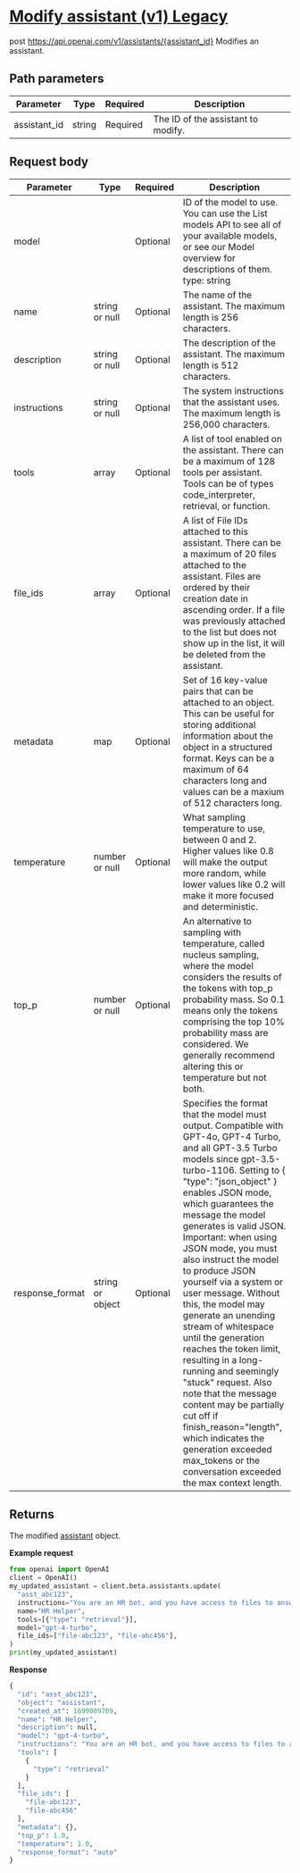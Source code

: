 # [Modify assistant (v1) Legacy](/docs/api-reference/assistants-v1/modifyAssistant)
post https://api.openai.com/v1/assistants/{assistant_id} 
Modifies an assistant. 
## Path parameters 
| Parameter | Type   | Required | Description|
| --- | --- | --- | --- |
| assistant_id | string | Required | The ID of the assistant to modify.| 
## Request body 
| Parameter | Type   | Required | Description|
| --- | --- | --- | --- |
| model |  | Optional | ID of the model to use. You can use the                   List models API                   to see all of your available models, or see our                   Model overview for                   descriptions of them. type: string| 
| name | string or null | Optional | The name of the assistant. The maximum length is 256                   characters.| 
| description | string or null | Optional | The description of the assistant. The maximum length is 512                   characters.| 
| instructions | string or null | Optional | The system instructions that the assistant uses. The maximum                   length is 256,000 characters.| 
| tools | array | Optional | A list of tool enabled on the assistant. There can be a                   maximum of 128 tools per assistant. Tools can be of types                   code_interpreter, retrieval, or                   function.| 
| file_ids | array | Optional | A list of File IDs                   attached to this assistant. There can be a maximum of 20 files                   attached to the assistant. Files are ordered by their creation                   date in ascending order. If a file was previously attached to                   the list but does not show up in the list, it will be deleted                   from the assistant.| 
| metadata | map | Optional | Set of 16 key-value pairs that can be attached to an object.                   This can be useful for storing additional information about                   the object in a structured format. Keys can be a maximum of 64                   characters long and values can be a maxium of 512 characters                   long.| 
| temperature | number or null | Optional | What sampling temperature to use, between 0 and 2. Higher                   values like 0.8 will make the output more random, while lower                   values like 0.2 will make it more focused and deterministic.| 
| top_p | number or null | Optional | An alternative to sampling with temperature, called nucleus                   sampling, where the model considers the results of the tokens                   with top_p probability mass. So 0.1 means only the tokens                   comprising the top 10% probability mass are considered.                                     We generally recommend altering this or temperature but not                   both.| 
| response_format | string or object | Optional | Specifies the format that the model must output. Compatible                   with GPT-4o,                   GPT-4 Turbo,                   and all GPT-3.5 Turbo models since                   gpt-3.5-turbo-1106.                                     Setting to { "type": "json_object" } enables JSON                   mode, which guarantees the message the model generates is                   valid JSON.                   Important: when using JSON mode, you                   must also instruct the model to produce JSON                   yourself via a system or user message. Without this, the model                   may generate an unending stream of whitespace until the                   generation reaches the token limit, resulting in a                   long-running and seemingly "stuck" request. Also note that the                   message content may be partially cut off if                   finish_reason="length", which indicates the                   generation exceeded max_tokens or the                   conversation exceeded the max context length.| 
## Returns 
The modified
                [assistant](/docs/api-reference/assistants-v1/object)
                object. 

**Example request**
```python
from openai import OpenAI
client = OpenAI()
my_updated_assistant = client.beta.assistants.update(
  "asst_abc123",
  instructions="You are an HR bot, and you have access to files to answer employee questions about company policies. Always response with info from either of the files.",
  name="HR Helper",
  tools=[{"type": "retrieval"}],
  model="gpt-4-turbo",
  file_ids=["file-abc123", "file-abc456"],
)
print(my_updated_assistant)
```

**Response**
```python
{
  "id": "asst_abc123",
  "object": "assistant",
  "created_at": 1699009709,
  "name": "HR Helper",
  "description": null,
  "model": "gpt-4-turbo",
  "instructions": "You are an HR bot, and you have access to files to answer employee questions about company policies. Always response with info from either of the files.",
  "tools": [
    {
      "type": "retrieval"
    }
  ],
  "file_ids": [
    "file-abc123",
    "file-abc456"
  ],
  "metadata": {},
  "top_p": 1.0,
  "temperature": 1.0,
  "response_format": "auto"
}
```
